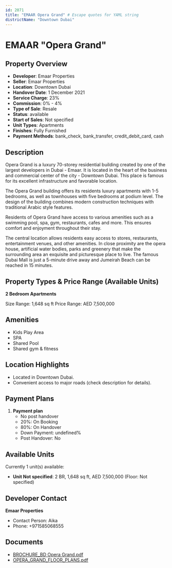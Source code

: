 ```yaml
---
id: 2071
title: "EMAAR Opera Grand" # Escape quotes for YAML string
districtName: "Downtown Dubai"
---
```


# EMAAR "Opera Grand"

## Property Overview
- **Developer**: Emaar Properties
- **Seller**: Emaar Properties
- **Location**: Downtown Dubai
- **Handover Date**: 1 December 2021
- **Service Charge**: 23%
- **Commission**: 0% - 4%
- **Type of Sale**: Resale
- **Status**: available
- **Start of Sales**: Not specified
- **Unit Types**: Apartments
- **Finishes**: Fully Furnished
- **Payment Methods**: bank_check, bank_transfer, credit_debit_card, cash

## Description
Opera Grand is a luxury 70-storey residential building created by one of the largest developers in Dubai - Emaar. It is located in the heart of the business and commercial center of the city - Downtown Dubai. This place is famous for its excellent infrastructure and favorable location.

 The Opera Grand building offers its residents luxury apartments with 1-5 bedrooms, as well as townhouses with five bedrooms at podium level. The design of the building combines modern construction techniques with traditional Arabic style features.

 Residents of Opera Grand have access to various amenities such as a swimming pool, spa, gym, restaurants, cafes and more. This ensures comfort and enjoyment throughout their stay.

 The central location allows residents easy access to stores, restaurants, entertainment venues, and other amenities. In close proximity are the opera house, artificial water bodies, parks and greenery that make the surrounding area an exquisite and picturesque place to live. The famous Dubai Mall is just a 5-minute drive away and Jumeirah Beach can be reached in 15 minutes.

## Property Types & Price Range (Available Units)
**2 Bedroom Apartments**

Size Range: 1,648 sq ft
Price Range: AED 7,500,000

## Amenities
- Kids Play Area
- SPA
- Shared Pool
- Shared gym & fitness

## Location Highlights
- Located in Downtown Dubai.
- Convenient access to major roads (check description for details).

## Payment Plans
1. **Payment plan**
   - No post handover
   - 20%: On Booking
   - 80%: On Handover
   - Down Payment: undefined%
   - Post Handover: No

## Available Units
Currently 1 unit(s) available:
- **Unit Not specified**: 2 BR, 1,648 sq ft, AED 7,500,000 (Floor: Not specified)

## Developer Contact
**Emaar Properties**
- Contact Person: Aika
- Phone: +971585068555

## Documents
- [BROCHURE_BD Opera Grand.pdf](https://cdn.geniemap.net/2024/05/30/loG3rnDm3zUUZbiCFdWsaFEbRpzroNHYMJCSgIbQ.pdf)
- [OPERA_GRAND_FLOOR_PLANS.pdf](https://cdn.geniemap.net/2024/05/31/DTNEj7CZzRYdgbZMl5aAs3PddW72LJF3u4PsHl3Y.pdf)
